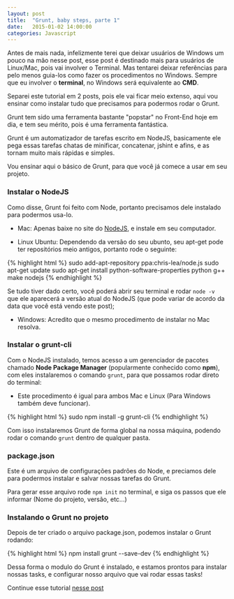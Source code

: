 ```yaml
---
layout: post
title:  "Grunt, baby steps, parte 1"
date:   2015-01-02 14:00:00
categories: Javascript
---
```


Antes de mais nada, infelizmente terei que deixar usuários de Windows um pouco na mão nesse post, esse post é destinado mais para usuários de Linux/Mac, pois vai involver o Terminal. Mas tentarei deixar referências para pelo menos guia-los como fazer os procedimentos no Windows. Sempre que eu involver o **terminal**, no Windows será equivalente ao **CMD**.

Separei este tutorial em 2 posts, pois ele vai ficar meio extenso, aqui vou ensinar como instalar tudo que precisamos para podermos rodar o Grunt.

Grunt tem sido uma ferramenta bastante "popstar" no Front-End hoje em dia, e tem seu mérito, pois é uma ferramenta fantástica.

Grunt é um automatizador de tarefas escrito em NodeJS, basicamente ele pega essas tarefas chatas de minificar, concatenar, jshint e afins, e as tornam muito mais rápidas e simples.

Vou ensinar aqui o básico de Grunt, para que você já comece a usar em seu projeto.

### Instalar o NodeJS

Como disse, Grunt foi feito com Node, portanto precisamos dele instalado para podermos usa-lo.

* Mac: Apenas baixe no site do [NodeJS](http://nodejs.org/), e instale em seu computador.

* Linux Ubuntu: Dependendo da versão do seu ubunto, seu apt-get pode ter repositórios meio antigos, portanto rode o seguinte:

{% highlight html %}
sudo add-apt-repository ppa:chris-lea/node.js
sudo apt-get update
sudo apt-get install python-software-properties python g++ make nodejs
{% endhighlight %}

Se tudo tiver dado certo, você poderá abrir seu terminal e rodar `node -v` que ele aparecerá a versão atual do NodeJS (que pode variar de acordo da data que você está vendo este post);

* Windows: Acredito que o mesmo procedimento de instalar no Mac resolva.

### Instalar o grunt-cli

Com o NodeJS instalado, temos acesso a um gerenciador de pacotes chamado **Node Package Manager** (popularmente conhecido como **npm**), com eles instalaremos o comando `grunt`, para que possamos rodar direto do terminal:

* Este procedimento é igual para ambos Mac e Linux (Para Windows também deve funcionar).

{% highlight html %}
sudo npm install -g grunt-cli
{% endhighlight %}

Com isso instalaremos Grunt de forma global na nossa máquina, podendo rodar o comando `grunt` dentro de qualquer pasta.

### package.json

Este é um arquivo de configurações padrões do Node, e preciamos dele para podermos instalar e salvar nossas tarefas do Grunt.

Para gerar esse arquivo rode `npm init` no terminal, e siga os passos que ele informar (Nome do projeto, versão, etc...)

### Instalando o Grunt no projeto

Depois de ter criado o arquivo package.json, podemos instalar o Grunt rodando:

{% highlight html %}
npm install grunt --save-dev
{% endhighlight %}

Dessa forma o modulo do Grunt é instalado, e estamos prontos para instalar nossas tasks, e configurar nosso arquivo que vai rodar essas tasks!

Continue esse tutorial [nesse post](http://mauriciosoares.co/blog/javascript/2015/01/02/grunt-baby-steps-parte-2.html)
